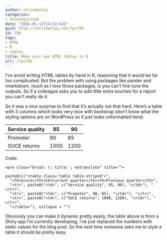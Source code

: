 ```yaml
---
author: chrisbeeley
categories:
- Uncategorized
date: "2016-01-13T14:53:54Z"
guid: http://chrisbeeley.net/?p=796
id: 796
tags:
- HTML
- R
- tables
title: Make your own HTML tables in R
url: /?p=796
---
```


I’ve avoid writing HTML tables by hand in R, reasoning that it would be far too complicated. But the problem with using packages like pander and rmarkdown, much as I love those packages, is you can’t fine tune the outputs. So if a colleague asks you to add little extra touches for a report you can’t really do it.

So it was a nice surprise to find that it’s actually not that hard. Here’s a table with 3 columns which looks very nice with bootstrap (don’t know what the styling options are on WordPress so it just looks unformatted here)

| Service quality | 95 | 90 |
|---|---|---|
| Promoter | 90 | 85 |
| SUCE returns | 1000 | 1200 |

Code:

```
<pre class="brush: r; title: ; notranslate" title="">

paste0(c("<table class='table table-striped'>", 
  "<th>Score</th><th>Current quarter</th><th>Previous quarter</th>",
  "<tr>", paste0("<td>", c("Service quality", 95, 90), "</td>"), "</tr>",
  "<tr>", paste0("<td>", c("Promoter", 90, 85), "</td>"), "</tr>",
  "<tr>", paste0("<td>", c("SUCE returns", 1000, 1200), "</td>"), "</tr>",
  "</table>"), collapse = "")

```

Obviously you can make it dynamic pretty easily, the table above is from a Shiny app I’m currently developing, I’ve just replaced the numbers with static values for the blog post. So the next time someone asks me to style a table it should be pretty easy.